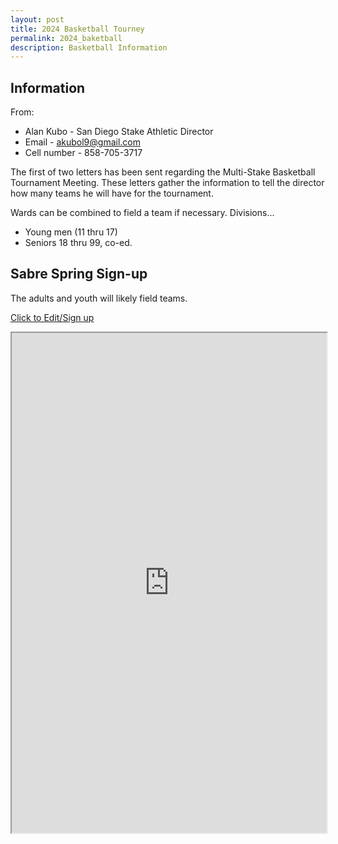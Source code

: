 ```yaml
---
layout: post
title: 2024 Basketball Tourney
permalink: 2024_baketball
description: Basketball Information 
---
```


## Information
From: 
- Alan Kubo - San Diego Stake Athletic Director
- Email - akubol9@gmail.com
- Cell number - 858-705-3717

The first of two letters has been sent regarding the Multi-Stake Basketball Tournament Meeting. These letters gather the information to tell the director how many teams he will have for the tournament. 

Wards can be combined to field a team if necessary.  Divisions...
- Young men (11 thru 17) 
- Seniors 18 thru 99, co-ed. 

## Sabre Spring Sign-up
The adults and youth will likely field teams.  

[Click to Edit/Sign up](https://docs.google.com/spreadsheets/d/1rEgCatf3dJ2w8HscsrbAtA5eVxiV11wjpv7Bn0Z8RPk/edit?usp=sharing)

<iframe src="https://docs.google.com/spreadsheets/d/e/2PACX-1vRQtK2ePVEDmHB8q7io-DzkFWl1G__W3yYOfuiYYa3Rvsjrf46US1LbbZDLbdscBlDsu2f-MpeJX2uM/pubhtml?widget=true&amp;headers=false" style="width:100%; height:800px;"></iframe>


